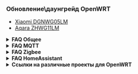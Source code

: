 ###  Обновление\даунгрейд OpenWRT
* [Xiaomi DGNWG05LM](https://github.com/DivanX10/Openwrt-scripts-for-gateway-dgnwg05lm)
* [Aqara ZHWG11LM](https://github.com/DivanX10/Openwrt-scripts-for-gateway-zhwg11lm)

<details>
  <summary><b>FAQ Общее</b></summary>

1. [В чем разница между Aqara ZHWG11LM и Xiaomi DGNWG05LM?]()
1. [Какой шлюз я могу взять, чтобы залить OpenWRT?]()
1. [Как сделать сброс шлюза до заводского состояния?]()
1. [Если сбросил шлюз к заводским настройкам, нужно ли делать Erase PDM?]()
1. [При установке базовых пакетов возникают ошибки]()
1. [У меня не ставятся пакеты или установились не все пакеты]()
1. [Как настроить Music Player Daemon?]()
1. [Как настроить lumimqtt?]()
1. [Как обновить версию OpenWRT с 21.02 до .... ?]()
1. [Подключаем Яндекс диск (Webdav)]()
1. [Как обновить шлюз прошивкой squashfs sysupgrade.bin?]()

</details>

<details>
  <summary><b>FAQ MQTT</b></summary>


1. [Как я могу пробросить устройства на внешний умный дом?]()
1. [Как установить и настроить mosquitto? Зачем это нужно?]()
1. [Установил mosquitto, а подключиться через MQTT Explorer к mqtt не могу]()
1. [Как настроить mqtt мост?]()
1. [MQTT LWT последнее состояние]()


</details>


<details>
  <summary><b>FAQ Zigbee</b></summary>


1. [Какие устройства zigbee я могу добавить в шлюз?]()
1. [Где взять прошивки для модуля Zigbee?]()
1. [ZHA. Какую прошивку ставить?]()
1. [Установил zigbee2mqtt. Не работает веб страница zigbee2mqtt]()
1. [Ведение журнала отладки Zigbee herdsman. Как получить лог Zigbee herdsman?]()
1. [Как шлюз перевести в режим роутера или в режим координатора?]()
1. [Устройства Zigbee часто отваливаются]()
1. [Чем отличается Erase PDM от Soft reset?]()




</details>

<details>
  <summary><b>FAQ HomeAssistant</b></summary>

1. Cкрипты для установки и удаления Home Assistant, а также создания бэкапа находятся [здесь](https://github.com/DivanX10/OpenWRT-and-Home-Assistant)
1. [Как установить недостающий компонент для интеграции Home Assistant?]()
1. [Как установить интеграцию Passive BLE Monitor?]()
1. [Как установить интеграцию HASS Configurator?]()
1. [Как добавить интеграцию TTS Яндекс]()
1. [Альтернатива HACS. Загружаем или обновляем интеграции автоматически]()
1. [Мониторинг папок для бэкапа и не только]()


</details>

<details>
  <summary><b>Ссылки на различные проекты для OpenWRT</b></summary>


* [Openlumi](https://github.com/openlumi)
* [Lumi custom feed](https://github.com/Alx2000y/lumi-custom-feed)

</details>
